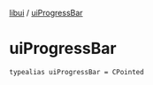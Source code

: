 [libui](README.md) / [uiProgressBar](ui-progress-bar.md)

# uiProgressBar

`typealias uiProgressBar = CPointed`
